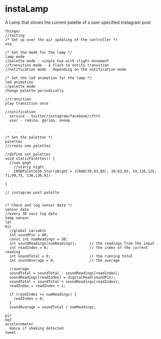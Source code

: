 # instaLamp
A Lamp that shows the current palette of a user specified instagram post

	thinger
	//testing
	/* Set up over the air updating of the controller */
	ota

	/* Set the mode for the lamp */
	lamp mode
    //palette mode - single hue with slight movement
    //transition mode - a flash to notify transition
    //notification mode - depending on the notification mode	

	/* Set the led animation for the lamp */
	led animation
    //palette mode
    change palette periodically

    //transition
    play transition once

    //notification
      service - twitter/instagram/facebook/ifttt
      user - rumina, garima, anoop



	/* Set the palettes */
	palettes
    //create new palettes

    //define set palettes
    void staticPalettes() {
      //van gogh
        //starry night
        CRGBPalette16 StarryNight = (CRGB(39,83,89), 39,63,65, 54,116,125, 71,99,75, 136,136,91)

    }

    // instagram post palette


	/* Check and log sensor data */
	sensor data
    //every 30 secs log data
    temp sensor
    ldr
    mic
      //global variable
      int soundPin = A0;
      const int numReadings = 30;
      int soundReadings[numReadings];      // the readings from the input
      int readIndex = 0;                   // the index of the current reading
      int soundTotal = 0;                  // the running total
      int soundAverage = 0;                // the average

      //average
      soundTotal = soundTotal - soundReadings[readIndex];
      soundReadings[readIndex] = digitalRead(soundPin);
      soundTotal = soundTotal + soundReadings[readIndex];
      readIndex = readIndex + 1;

      if (readIndex >= numReadings) {
        readIndex = 0;
      }
      soundAverage = soundTotal / numReadings;

    pir
    mq7
    accelerometer
      dance if shaking detected
    tweet
